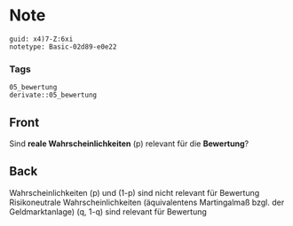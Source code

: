 # Note
```
guid: x4)7-Z:6xi
notetype: Basic-02d89-e0e22
```

### Tags
```
05_bewertung
derivate::05_bewertung
```

## Front
Sind <b>reale Wahrscheinlichkeiten</b> \(p\) relevant für die <b>Bewertung</b>?

## Back
Wahrscheinlichkeiten \(p\) und \(1-p\) sind nicht relevant für Bewertung
Risikoneutrale Wahrscheinlichkeiten (äquivalentens Martingalmaß bzgl. der Geldmarktanlage)  \(q, 1-q\)  sind relevant für Bewertung
